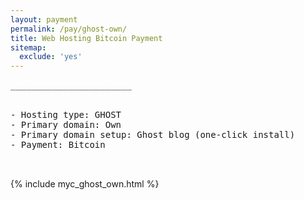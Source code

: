 ```yaml
---
layout: payment
permalink: /pay/ghost-own/
title: Web Hosting Bitcoin Payment
sitemap:
  exclude: 'yes'
---
```


<pre style="text-align:left">
_______________________


- Hosting type: GHOST
- Primary domain: Own
- Primary domain setup: Ghost blog (one-click install)
- Payment: Bitcoin

_______________________
</pre>

{% include myc_ghost_own.html %}
